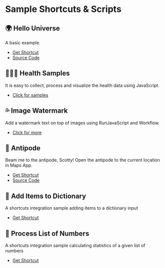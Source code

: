 # Sample Shortcuts & Scripts

## 🌍 Hello Universe
A basic example.
* [Get Shortcut](https://www.icloud.com/shortcuts/328fa082be5b4723908be7ee3f6d2c65)
* [Source Code](hello-universe.js)

## 🏃🏽‍♀️ Health Samples
It is easy to collect, process and visualize the health data using JavaScript. 
* [Click for samples](health/README.md)

## 💦 Image Watermark
Add a watermark text on top of images using RunJavaScript and Workflow.
* [Click for more](watermark/README.md)

## 🧭 Antipode
Beam me to the antipode, Scotty! Open the antipode to the current location in Maps App.
* [Get Shortcut](https://www.icloud.com/shortcuts/b415298758bb4984ba40c30b7316d321)
* [Source Code](antipode.js)

## 👾 Add Items to Dictionary
A shortcuts integration sample adding items to a dictionary input
* [Get Shortcut](https://www.icloud.com/shortcuts/fce78e82354c4663841c0a810a6b4875)

## 👾 Process List of Numbers
A shortcuts integration sample calculating statistics of a given list of numbers
* [Get Shortcut](https://www.icloud.com/shortcuts/fb88ef8897344cb6a5916cc78bf29fe0)